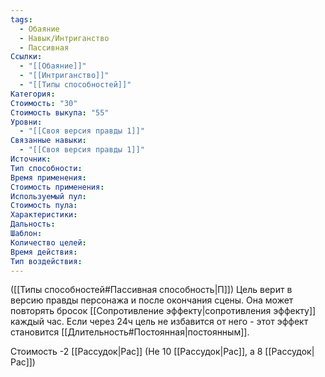 ```yaml
---
tags:
  - Обаяние
  - Навык/Интриганство
  - Пассивная
Ссылки:
  - "[[Обаяние]]"
  - "[[Интриганство]]"
  - "[[Типы способностей]]"
Категория: 
Стоимость: "30"
Стоимость выкупа: "55"
Уровни:
  - "[[Своя версия правды 1]]"
Связанные навыки:
  - "[[Своя версия правды 1]]"
Источник:
Тип способности:
Время применения:
Стоимость применения:
Используемый пул:
Стоимость пула:
Характеристики:
Дальность:
Шаблон:
Количество целей:
Время действия:
Тип воздействия:
---
```

([[Типы способностей#Пассивная способность|П]]) Цель верит в версию правды персонажа и после окончания сцены. Она может повторять бросок [[Сопротивление эффекту|сопротивления эффекту]] каждый час. Если через 24ч цель не избавится от него - этот эффект становится [[Длительность#Постоянная|постоянным]]. 

Стоимость -2 [[Рассудок|Рас]] (Не 10 [[Рассудок|Рас]], а 8 [[Рассудок|Рас]])